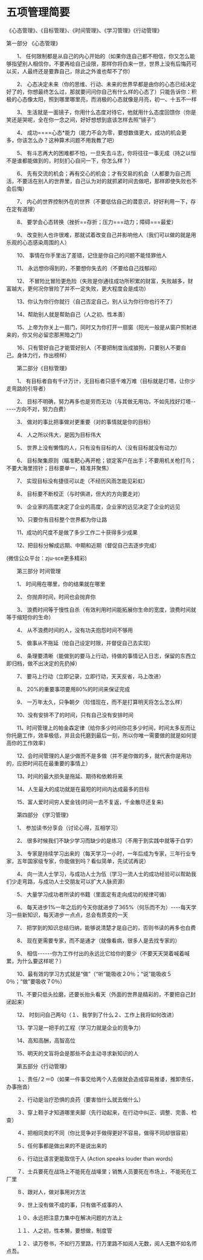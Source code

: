 # 五项管理简要

《心态管理》、《目标管理》、《时间管理》、《学习管理》《行动管理》

第一部分 《心态管理》

　　1、  任何限制都是从自己的内心开始的（如果你连自己都不相信，你又怎么能够指望别人相信你，不要再给自己设限，那样你将白来一世，世界上没有后悔药可以买，人最终还是要靠自己，除此之外谁也帮不了你）

　　2、  心态决定未来（你的思维、行动、未来的世界早都是由你的心态已经决定好了的，你想最终怎么过，那就要问问你自己有什么样的心态了）只能告诉你：积极的心态像太阳，照到哪里哪里亮，而消极的心态就像是月亮，初一、十五不一样

　　3、  生活就是一面镜子，你用什么态度对待它，他就用什么态度回馈你（你是笑还是哭呢，全在你一念之间，好好想想到底该怎样去照“镜子”）

　　4、  成功====心态*能力（能力不会为零，要想数值更大，成功的机会更多，你该怎么办？这种算术问题不用我教了吧）

　　5、  有斗志再大的困难都不怕，一旦失去斗志，你将往往一事无成（持之以恒不是谁都能做到的，时刻扪心自问一下，你怎么样？）

　　6、  先有交流的机会；再有交心的机会；才有交易的机会（人都要为自己而活，不要活在别人的世界里，自己认为对的就抓紧时间去做吧，那样即使失败也不会后悔）

　　7、  内心的世界控制外在的世界（不要低估自己的潜意识，好好利用一下，存在定有道理）

　　8、  要学会心态转换（挫折==存折；压力===动力；障碍===最爱）

　　9、  改变别人也许很难，那就试着改变自己并影响他人（我们可以做的就是用乐观的心态感染周围的人）

　　10、 事情在你手里出了差错，记住是你自己的问题不能怪罪他人

　　11、 永远想你得到的，不要想你失去的（不要给自己找郁闷）

　　12、 不冒险比冒险更危险（失败是你通往成功所积累的财富，失败越多，财富越大，更何况你冒险了并不一定失败，更大程度会是成功）

　　13、你认为你行你就行（自己否定自己，别人认为你行你也行不了）

　　14、帮助别人就是帮助自己（人之初、性本善）

　　15、上帝为你关上一扇门，同时又为你打开一扇窗（阳光一般是从窗户照射进来的，你又何必留恋那黑暗之门）

　　16、只有管好自己才能管好别人（不要把制度当成狼狗，只要别人不要自己，身体力行，作出榜样）

　　第二部分《目标管理》

　　1、  有目标者自有千计万计，无目标者只感千难万难（目标就是灯塔，让你少走弯路的引导者）

　　2、  目标不明确，努力再多也是劳而无功（与其做无用功，不如先找好灯塔------方向不对，努力白费）

　　3、  做对的事比把事做对更重要（对的事情就是你的目标）

　　4、  人之所以伟大，是因为目标伟大

　　5、  世界上没有懒惰的人，只有没有目标的人（没有目标就没有动力）

　　6、  目标聚集原则（瞄准靶心再开枪；锁定客户在出手；不要用机关枪打鸟；不要大海里捞针；目标要单一，精准并聚焦）

　　7、  实现目标没有捷径可以走（不经历风雨怎能见彩虹）

　　8、  目标要不断校正（与时俱进，但大的方向要走对）

　　9、  企业家的高度决定了企业的高度，企业家的远见决定了企业的远见

　　10、只要你有目标整个世界都为你让路

　　11、成功的尺度不是做了多少工作二十获得多少成果

　　12、把目标分解成远期、中期和近期（督促自己去逐步完成）

(微信公众平台：zju-sce更多精彩)

　　第三部分  时间管理

　　1、  时间用在哪里，你的结果就在哪里

　　2、  你抛弃时间，时间也会抛弃你

　　3、  浪费时间等于慢性自杀（有效利用时间能拓展你生命的宽度，浪费时间就等于缩短你的生命）

　　4、  从不浪费时间的人，没有功夫抱怨时间不够用

　　5、  做事从不拖延（给自己设定时限，并督促自己去实现）

　　6、  条理要清晰（能做到的要马上行动，待做的事情记入日志，保留的东西立即归档，做不出决定的先扔掉）

　　7、  要马上行动（立即记录，立即行动，天天反省，马上改进）

　　8、  20%的重要事项要用80%的时间来保证完成

　　9、  一万年太久，只争朝夕（珍惜现在，而不是打算明天将怎么怎么样）

　　10、没有安排不了的时间，只有自己没有安排时间

　　11、时间管理上的帕金森定律（给你多少时间你花多少时间，时间太多反而让你托磨工作，效率极低，并且会托磨到最后一刻，所以你唯一需要做的就是如何提高你的工作效率）

　　12、会时间管理的人是少做而不是多做（并不是你做的多，就代表你是用功的，应把时间花在最重要的事情上）

　　13、时间的最大损失是拖延、期待和依赖将来

　　14、人生最大的成功就是在最短的时间内达成最多的目标

　　15、富人爱时间穷人爱金钱(时间一去不复返，千金散尽还复来)

　　第四部分 《学习管理》

　　1、  参加读书分享会（讨论心得，互相学习）

　　2、  很多时候我们不缺少学习而缺少的是练习（不用于到实践中就等于白学）

　　3、  专家是持续学习出来的（每天学习一小时，一年后成为专家，三年行业专家，五年国家级专家，你能做到吗？看似简单，先试试再说）

　　4、  向一流人士学习，与成功人士为伍（学习一流人士的成功经验可以帮助我们少走弯路，与成功人士交朋友可以扩大人脉资源）

　　5、  大量学习成功者所读的书籍（里面定有走向成功的规律可循）

　　6、  每天进步1%一年之后的今天你就进步了365%（何乐而不为）----每天学习一些新知识，每天进步一点点，总会有质变的一天

　　7、  把学到的知识总结归纳，能够说清楚才是自己的，否则书读的再多也白费

　　8、  现在更需要专家，而不是通才（就像看病，很多人是去找专家的）

　　9、  相信------你为工作付出的永远比它给你的要少（不要天天哭着喊着喊累，为什么要这样呢？）

　　10、最有效的学习方式就是“做”（“听”能吸收２0％；“说”能吸收５0％；“做”要吸收７0％）

　　11、不要只低头拉磨，还要长抬头看天（外面的世界是精彩的，不要把自己封闭起来）

　　12、 时刻问自己两句（１、我学到了什么２、工作上我将如何改进）

　　13、学习是一把手的工程（学习力就是企业的竞争力）

　　14、高知高酬，高智高位

　　15、明天的文盲将会是那些不会主动寻求新知识的人

　　第五部分《行动管理》

　　１、责任/２＝0（如果一件事交给两个人去做就会造成容易推诿，推卸责任，办事拖沓）

　　２、行动是治疗恐惧的良药（要害怕什么就去做什么）

　　３、穿上鞋子才知道哪里夹脚（先行动起来，在行动中纠正、调整、完善、检查）

　　４、把相同卖的不同（你比竞争对手做得更好不容易，做得不同却很容易）

　　５、任何事都是做出来的不是说出来的

　　６、行动比语言更能取信于人 (Action speaks louder than words)

　　７、士兵要死在战场上不能死在战壕里；销售人员要死在市场上，不能死在工厂里

　　８、跟对人，做对事用对方法

　　９、世上没有做不成的事，只有做不成事的人

　　１０、永远把注意力集中在解决问题的方法上

　　１１、人之初，性本懒，要想做，制度管

　　１２、读万卷书，不如行万里路，行万里路不如阅人无数，阅人无数不如名师点吾。
